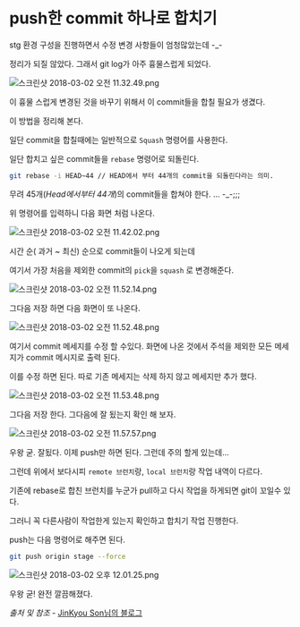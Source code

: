 # push한 commit 하나로 합치기

stg 환경 구성을 진행하면서 수정 변경 사항들이 엄청많았는데 -_-

정리가 되질 않았다. 그래서 git log가 아주 흉물스럽게 되었다.

![스크린샷 2018-03-02 오전 11.32.49.png](https://user-images.githubusercontent.com/36795031/36881683-bba784c6-1e12-11e8-8bf7-a37e8d355960.png)

이 흉물 스럽게 변경된 것을 바꾸기 위해서 이 commit들을 합칠 필요가 생겼다.

이 방법을 정리해 본다.

일단 commit을 합칠때에는 일반적으로 `Squash` 명령어를 사용한다.

일단 합치고 싶은 commit들을 `rebase` 명령어로 되돌린다.

``` bash
git rebase -i HEAD~44 // HEAD에서 부터 44개의 commit을 되돌린다라는 의미.
```

무려 45개(*Head에서부터 44개*)의 commit들을 합쳐야 한다. ... -_-;;;

위 명령어를 입력하니 다음 화면 처럼 나온다.

![스크린샷 2018-03-02 오전 11.42.02.png](https://user-images.githubusercontent.com/36795031/36881684-bee562b6-1e12-11e8-9efc-239e71147c60.png)

시간 순( 과거 ~ 최신) 순으로 commit들이 나오게 되는데

여기서 가장 처음을 제외한 commit의  `pick`을 `squash` 로 변경해준다.

![스크린샷 2018-03-02 오전 11.52.14.png](https://user-images.githubusercontent.com/36795031/36881689-c536f6d4-1e12-11e8-9bbb-58a81bda75f3.png)

그다음 저장 하면 다음 화면이 또 나온다.

![스크린샷 2018-03-02 오전 11.52.48.png](https://user-images.githubusercontent.com/36795031/36881691-c9d02274-1e12-11e8-8724-e413bed1d9c8.png)

여기서 commit 메세지를 수정 할 수있다. 화면에 나온 것에서 주석을 제외한 모든 메세지가 commit 메시지로 출력 된다.

이를 수정 하면 된다. 따로 기존 메세지는 삭제 하지 않고 메세지만 추가 했다.

![스크린샷 2018-03-02 오전 11.53.48.png](https://user-images.githubusercontent.com/36795031/36881695-cf1d068e-1e12-11e8-9f76-c90375b79a2a.png)

그다음 저장 한다. 그다음에 잘 됬는지 확인 해 보자.

![스크린샷 2018-03-02 오전 11.57.57.png](https://user-images.githubusercontent.com/36795031/36881700-d439544c-1e12-11e8-8d69-42445be448b0.png)

우왕 굳. 잘됬다. 이제 push만 하면 된다. 그런데 주의 할게 있는데... 

그런데 위에서 보다시피 `remote 브런치`랑, `local 브런치`랑 작업 내역이 다르다.

기존에 rebase로 합친 브런치를 누군가 pull하고 다시 작업을 하게되면 git이 꼬일수 있다.

그러니 꼭 다른사람이 작업한게 있는지 확인하고 합치기 작업 진행한다.

push는 다음 명령어로 해주면 된다.

``` bash
git push origin stage --force
```

![스크린샷 2018-03-02 오후 12.01.25.png](https://user-images.githubusercontent.com/36795031/36881704-d93c8f18-1e12-11e8-9a38-0ae1b9cde77e.png)

우왕 굳! 완전 깔끔해졌다. 

*출처 및 참조*
    - [JinKyou Son님의 블로그](https://json.postype.com/post/209499)
